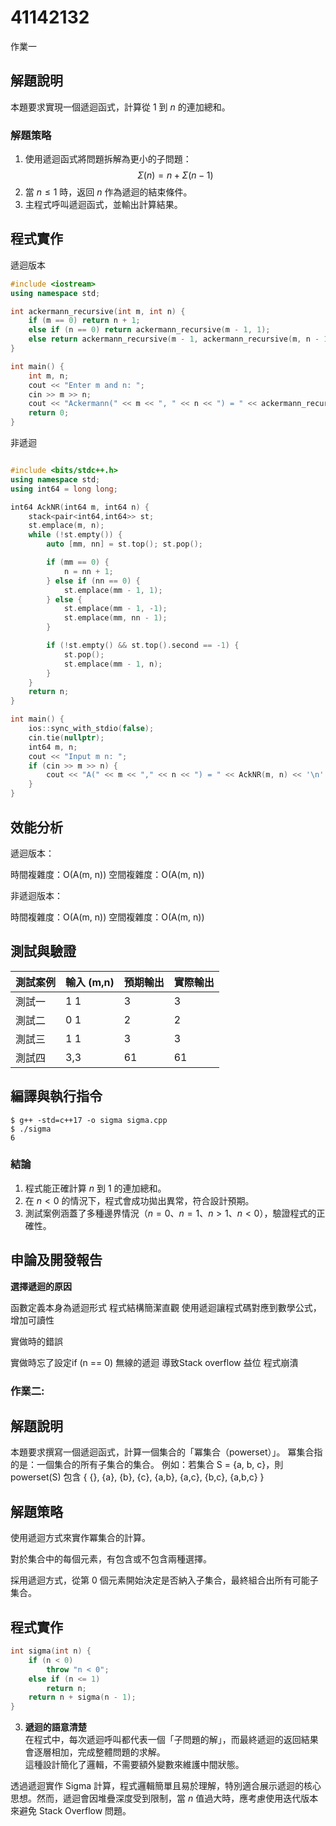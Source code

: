 # 41142132

作業一

## 解題說明

本題要求實現一個遞迴函式，計算從 $1$ 到 $n$ 的連加總和。

### 解題策略

1. 使用遞迴函式將問題拆解為更小的子問題：
   $$\Sigma(n) = n + \Sigma(n-1)$$
2. 當 $n \leq 1$ 時，返回 $n$ 作為遞迴的結束條件。  
3. 主程式呼叫遞迴函式，並輸出計算結果。

## 程式實作

遞迴版本
```cpp
#include <iostream>
using namespace std;

int ackermann_recursive(int m, int n) {
    if (m == 0) return n + 1;
    else if (n == 0) return ackermann_recursive(m - 1, 1);
    else return ackermann_recursive(m - 1, ackermann_recursive(m, n - 1));
}

int main() {
    int m, n;
    cout << "Enter m and n: ";
    cin >> m >> n;
    cout << "Ackermann(" << m << ", " << n << ") = " << ackermann_recursive(m, n) << endl;
    return 0;
}
```

非遞迴

```cpp

#include <bits/stdc++.h>
using namespace std;
using int64 = long long;

int64 AckNR(int64 m, int64 n) {
    stack<pair<int64,int64>> st;
    st.emplace(m, n);
    while (!st.empty()) {
        auto [mm, nn] = st.top(); st.pop();

        if (mm == 0) {
            n = nn + 1;               
        } else if (nn == 0) {
            st.emplace(mm - 1, 1);       
        } else {
            st.emplace(mm - 1, -1);       
            st.emplace(mm, nn - 1);      
        }

        if (!st.empty() && st.top().second == -1) {
            st.pop();                     
            st.emplace(mm - 1, n);        
        }
    }
    return n;
}

int main() {
    ios::sync_with_stdio(false);
    cin.tie(nullptr);
    int64 m, n;
    cout << "Input m n: ";
    if (cin >> m >> n) {
        cout << "A(" << m << "," << n << ") = " << AckNR(m, n) << '\n';
    }
}
```


## 效能分析


遞迴版本：

時間複雜度：O(A(m, n))
空間複雜度：O(A(m, n))

非遞迴版本：

時間複雜度：O(A(m, n))
空間複雜度：O(A(m, n))

## 測試與驗證

| 測試案例 | 輸入 (m,n) | 預期輸出 | 實際輸出 |
|----------|------------|----------|----------|
| 測試一   | 1 1      | 3        | 3        |
| 測試二   | 0 1      | 2        | 2        |
| 測試三   | 1 1      | 3        | 3        |
| 測試四   | 3,3      | 61       | 61       |

## 編譯與執行指令

```shell
$ g++ -std=c++17 -o sigma sigma.cpp
$ ./sigma
6
```

### 結論

1. 程式能正確計算 $n$ 到 $1$ 的連加總和。  
2. 在 $n < 0$ 的情況下，程式會成功拋出異常，符合設計預期。  
3. 測試案例涵蓋了多種邊界情況（$n = 0$、$n = 1$、$n > 1$、$n < 0$），驗證程式的正確性。

## 申論及開發報告

**選擇遞迴的原因**

函數定義本身為遞迴形式 程式結構簡潔直觀 使用遞迴讓程式碼對應到數學公式，增加可讀性

實做時的錯誤

實做時忘了設定if (n == 0) 無線的遞迴 導致Stack overflow 益位 程式崩潰

 

### 作業二:

## 解題說明

本題要求撰寫一個遞迴函式，計算一個集合的「冪集合（powerset）」。
冪集合指的是：一個集合的所有子集合的集合。
例如：若集合 S = {a, b, c}，則 powerset(S) 包含
{ {}, {a}, {b}, {c}, {a,b}, {a,c}, {b,c}, {a,b,c} } 

## 解題策略
使用遞迴方式來實作冪集合的計算。

對於集合中的每個元素，有包含或不包含兩種選擇。

採用遞迴方式，從第 0 個元素開始決定是否納入子集合，最終組合出所有可能子集合。

   
## 程式實作

   ```cpp
   int sigma(int n) {
       if (n < 0)
           throw "n < 0";
       else if (n <= 1)
           return n;
       return n + sigma(n - 1);
   }
   ```

3. **遞迴的語意清楚**  
   在程式中，每次遞迴呼叫都代表一個「子問題的解」，而最終遞迴的返回結果會逐層相加，完成整體問題的求解。  
   這種設計簡化了邏輯，不需要額外變數來維護中間狀態。

透過遞迴實作 Sigma 計算，程式邏輯簡單且易於理解，特別適合展示遞迴的核心思想。然而，遞迴會因堆疊深度受到限制，當 $n$ 值過大時，應考慮使用迭代版本來避免 Stack Overflow 問題。
